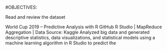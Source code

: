 #OBJECTIVES:

Read and review the dataset

World Cup 2019 – Predictive Analysis with R                                                                               GitHub
R Studio | MapReduce Aggregation | Data Source: Kaggle
Analyzed big data and generated descriptive statistics, data visualizations, and statistical models using a machine learning algorithm in R Studio to predict the 
